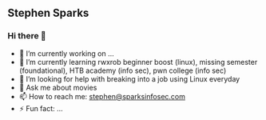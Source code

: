 ## Stephen Sparks
### Hi there 👋

- 🔭 I’m currently working on ...
- 🌱 I’m currently learning rwxrob beginner boost (linux), missing semester (foundational), HTB academy (info sec), pwn college (info sec)
- 🤔 I’m looking for help with breaking into a job using Linux everyday
- 💬 Ask me about movies
- 📫 How to reach me: stephen@sparksinfosec.com
- ⚡ Fun fact: ...

